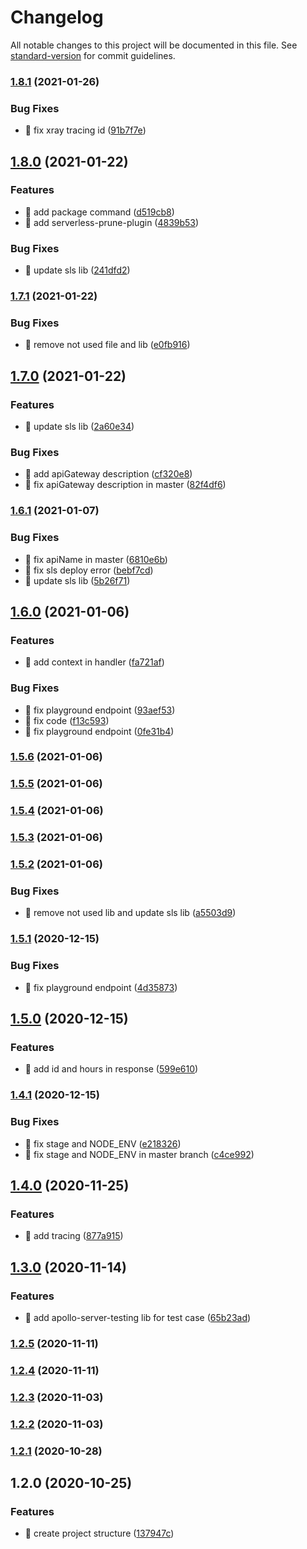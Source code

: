# Changelog

All notable changes to this project will be documented in this file. See [standard-version](https://github.com/conventional-changelog/standard-version) for commit guidelines.

### [1.8.1](https://github.com/yeukfei02/hacker-news-node-ts-serverless/compare/v1.8.0...v1.8.1) (2021-01-26)


### Bug Fixes

* 🐛 fix xray tracing id ([91b7f7e](https://github.com/yeukfei02/hacker-news-node-ts-serverless/commit/91b7f7e2c5f017eb15b23e64b7011774ee33298f))

## [1.8.0](https://github.com/yeukfei02/hacker-news-node-ts-serverless/compare/v1.7.1...v1.8.0) (2021-01-22)


### Features

* 🎸 add package command ([d519cb8](https://github.com/yeukfei02/hacker-news-node-ts-serverless/commit/d519cb89fc6f5d856c31098c4c1ef6a874d85d04))
* 🎸 add serverless-prune-plugin ([4839b53](https://github.com/yeukfei02/hacker-news-node-ts-serverless/commit/4839b533cf138eae79e8addc8a71604007d641ea))


### Bug Fixes

* 🐛 update sls lib ([241dfd2](https://github.com/yeukfei02/hacker-news-node-ts-serverless/commit/241dfd2ceb0430a51850bb3d38f03bd655087b9f))

### [1.7.1](https://github.com/yeukfei02/hacker-news-node-ts-serverless/compare/v1.7.0...v1.7.1) (2021-01-22)


### Bug Fixes

* 🐛 remove not used file and lib ([e0fb916](https://github.com/yeukfei02/hacker-news-node-ts-serverless/commit/e0fb916a3de83096752077f13326805fafb793e8))

## [1.7.0](https://github.com/yeukfei02/hacker-news-node-ts-serverless/compare/v1.6.1...v1.7.0) (2021-01-22)


### Features

* 🎸 update sls lib ([2a60e34](https://github.com/yeukfei02/hacker-news-node-ts-serverless/commit/2a60e34c464dc24e8ba74536ee0ca7a1fcb83a5e))


### Bug Fixes

* 🐛 add apiGateway description ([cf320e8](https://github.com/yeukfei02/hacker-news-node-ts-serverless/commit/cf320e8004cbd97edb76a7913d67291c43c8823f))
* 🐛 fix apiGateway description in master ([82f4df6](https://github.com/yeukfei02/hacker-news-node-ts-serverless/commit/82f4df6d5f70ff25af1734e35b64d392bfda0824))

### [1.6.1](https://github.com/yeukfei02/hacker-news-node-ts-serverless/compare/v1.6.0...v1.6.1) (2021-01-07)


### Bug Fixes

* 🐛 fix apiName in master ([6810e6b](https://github.com/yeukfei02/hacker-news-node-ts-serverless/commit/6810e6b7722dee1880ba6b6d425d378d664987bd))
* 🐛 fix sls deploy error ([bebf7cd](https://github.com/yeukfei02/hacker-news-node-ts-serverless/commit/bebf7cdfe760dc74df3fb1c358503eb9a738f8b9))
* 🐛 update sls lib ([5b26f71](https://github.com/yeukfei02/hacker-news-node-ts-serverless/commit/5b26f716974cb576552a9855a9f879e96a80ddc7))

## [1.6.0](https://github.com/yeukfei02/hacker-news-node-ts-serverless/compare/v1.5.6...v1.6.0) (2021-01-06)


### Features

* 🎸 add context in handler ([fa721af](https://github.com/yeukfei02/hacker-news-node-ts-serverless/commit/fa721afac552ab7dda6cd737ce25130e1c3e884f))


### Bug Fixes

* 🐛 fix  playground endpoint ([93aef53](https://github.com/yeukfei02/hacker-news-node-ts-serverless/commit/93aef5327c7d671b5c899440f49a90e087708bac))
* 🐛 fix code ([f13c593](https://github.com/yeukfei02/hacker-news-node-ts-serverless/commit/f13c593a2b77c2c332b210566b6d2fe0182d8327))
* 🐛 fix playground endpoint ([0fe31b4](https://github.com/yeukfei02/hacker-news-node-ts-serverless/commit/0fe31b469e98aabf71f5c25b2c2c7dd3d6c3cc6d))

### [1.5.6](https://github.com/yeukfei02/hacker-news-node-ts-serverless/compare/v1.5.5...v1.5.6) (2021-01-06)

### [1.5.5](https://github.com/yeukfei02/hacker-news-node-ts-serverless/compare/v1.5.4...v1.5.5) (2021-01-06)

### [1.5.4](https://github.com/yeukfei02/hacker-news-node-ts-serverless/compare/v1.5.3...v1.5.4) (2021-01-06)

### [1.5.3](https://github.com/yeukfei02/hacker-news-node-ts-serverless/compare/v1.5.2...v1.5.3) (2021-01-06)

### [1.5.2](https://github.com/yeukfei02/hacker-news-node-ts-serverless/compare/v1.5.1...v1.5.2) (2021-01-06)


### Bug Fixes

* 🐛 remove not used lib and update sls lib ([a5503d9](https://github.com/yeukfei02/hacker-news-node-ts-serverless/commit/a5503d9202a97883aac2b8eabcbb2aee4cc4aa17))

### [1.5.1](https://github.com/yeukfei02/hacker-news-node-ts-serverless/compare/v1.5.0...v1.5.1) (2020-12-15)


### Bug Fixes

* 🐛 fix playground endpoint ([4d35873](https://github.com/yeukfei02/hacker-news-node-ts-serverless/commit/4d3587366a44e92ee03203e6fb822410eb70ef96))

## [1.5.0](https://github.com/yeukfei02/hacker-news-node-ts-serverless/compare/v1.4.1...v1.5.0) (2020-12-15)


### Features

* 🎸 add id and hours in response ([599e610](https://github.com/yeukfei02/hacker-news-node-ts-serverless/commit/599e6103a6a6ae0eb91bdc3a5bcc0a56309a64d0))

### [1.4.1](https://github.com/yeukfei02/hacker-news-node-ts-serverless/compare/v1.4.0...v1.4.1) (2020-12-15)


### Bug Fixes

* 🐛 fix stage and NODE_ENV ([e218326](https://github.com/yeukfei02/hacker-news-node-ts-serverless/commit/e21832664f3999cdcfc414ac034369ba741accfd))
* 🐛 fix stage and NODE_ENV in master branch ([c4ce992](https://github.com/yeukfei02/hacker-news-node-ts-serverless/commit/c4ce992d6e93b7aa3713b4d66d930fae495ed53d))

## [1.4.0](https://github.com/yeukfei02/hacker-news-node-ts-serverless/compare/v1.3.0...v1.4.0) (2020-11-25)


### Features

* 🎸 add tracing ([877a915](https://github.com/yeukfei02/hacker-news-node-ts-serverless/commit/877a915c827ca7233ea85bc2f45a5c6dbbe28ad5))

## [1.3.0](https://github.com/yeukfei02/hacker-news-node-ts-serverless/compare/v1.2.5...v1.3.0) (2020-11-14)


### Features

* 🎸 add apollo-server-testing lib for test case ([65b23ad](https://github.com/yeukfei02/hacker-news-node-ts-serverless/commit/65b23ad7477dba6bcd1f6c51200c2af233494b23))

### [1.2.5](https://github.com/yeukfei02/hacker-news-node-ts-serverless/compare/v1.2.4...v1.2.5) (2020-11-11)

### [1.2.4](https://github.com/yeukfei02/hacker-news-node-ts-serverless/compare/v1.2.3...v1.2.4) (2020-11-11)

### [1.2.3](https://github.com/yeukfei02/hacker-news-node-ts-serverless/compare/v1.2.2...v1.2.3) (2020-11-03)

### [1.2.2](https://github.com/yeukfei02/hacker-news-node-ts-serverless/compare/v1.2.1...v1.2.2) (2020-11-03)

### [1.2.1](https://github.com/yeukfei02/hacker-news-node-ts-serverless/compare/v1.2.0...v1.2.1) (2020-10-28)

## 1.2.0 (2020-10-25)


### Features

* 🎸 create project structure ([137947c](https://github.com/yeukfei02/hacker-news-node-ts-serverless/commit/137947cbf503632b7d8455e9a73437b31c6cf3dd))
